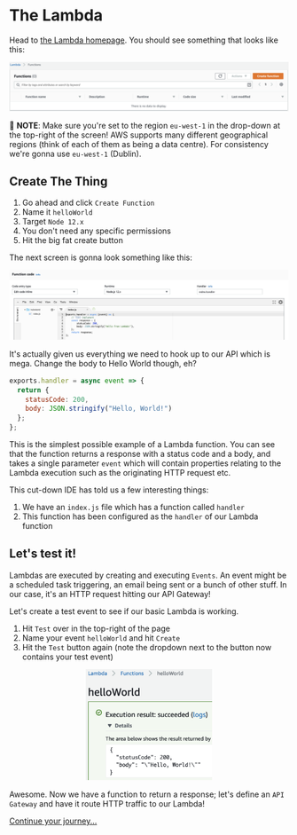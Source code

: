 # The Lambda

Head to [the Lambda homepage](https://eu-west-1.console.aws.amazon.com/lambda/home?region=eu-west-1#/functions). You should see something that looks like this:

![Lambda Homepage](./assets/img/lambda-home.png)

:mega: **NOTE**: Make sure you're set to the region `eu-west-1` in the drop-down at the top-right of the screen! AWS supports many different geographical regions (think of each of them as being a data centre). For consistency we're gonna use `eu-west-1` (Dublin).

## Create The Thing

1. Go ahead and click `Create Function`
2. Name it `helloWorld`
3. Target `Node 12.x`
4. You don't need any specific permissions
5. Hit the big fat create button

The next screen is gonna look something like this:

![Lambda Homepage](./assets/img/lambda-create.png)

It's actually given us everything we need to hook up to our API which is mega. Change the body to Hello World though, eh?

```javascript
exports.handler = async event => {
  return {
    statusCode: 200,
    body: JSON.stringify("Hello, World!")
  };
};
```

This is the simplest possible example of a Lambda function. You can see that the function returns a response with a status code and a body, and takes a single parameter `event` which will contain properties relating to the Lambda execution such as the originating HTTP request etc.

This cut-down IDE has told us a few interesting things:

1. We have an `index.js` file which has a function called `handler`
2. This function has been configured as the `handler` of our Lambda function

## Let's test it!

Lambdas are executed by creating and executing `Events`. An event might be a scheduled task triggering, an email being sent or a bunch of other stuff. In our case, it's an HTTP request hitting our API Gateway!

Let's create a test event to see if our basic Lambda is working.

1. Hit `Test` over in the top-right of the page
2. Name your event `helloWorld` and hit `Create`
3. Hit the `Test` button again (note the dropdown next to the button now contains your test event)

<center>
<img src="./assets/img/lambda-success.png" width="whatever" height="200">
</center>

Awesome. Now we have a function to return a response; let's define an `API Gateway` and have it route HTTP traffic to our Lambda!

[Continue your journey...](02-api-gateway.md)
